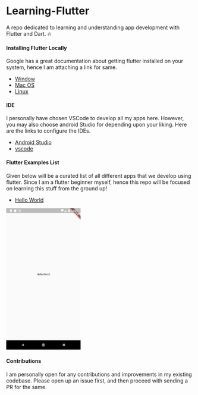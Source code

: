 # Learning-Flutter

A repo dedicated to learning and understanding app development with Flutter and Dart. :fire:

#### Installing Flutter Locally

Google has a great documentation about getting flutter installed on your system, hence I am attaching a link for same.

- [Window](https://flutter.io/setup-windows/)
- [Mac OS](https://flutter.io/setup-macos/)
- [Linux](https://flutter.io/setup-linux/)

#### IDE

I personally have chosen VSCode to develop all my apps here. However, you may also choose android Studio for depending upon your liking.
Here are the links to configure the IDEs.

- [Android Studio](https://flutter.io/get-started/editor/#androidstudio)
- [vscode](https://flutter.io/get-started/editor/#vscode)

#### Flutter Examples List

Given below will be a curated list of all different apps that we develop using flutter.
Since I am a flutter beginner myself, hence this repo will be focused on learning this stuff from the ground up!

- [Hello World](./images/hello_world)
<img src="hello_world.png" height="380" width="200">

#### Contributions

I am personally open for any contributions and improvements in my existing codebase.
Please open up an issue first, and then proceed with sending a PR for the same.
